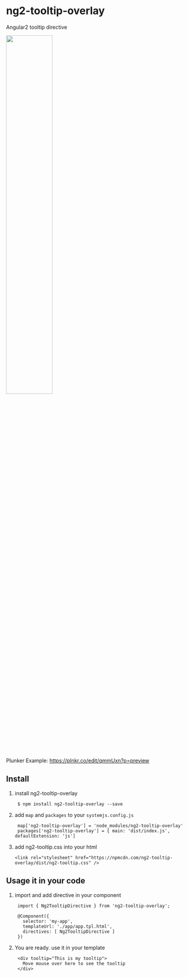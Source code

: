 # ng2-tooltip-overlay
Angular2 tooltip directive

<a href="https://ng2-ui.github.io/#/tooltip">
  <img src="http://i.imgur.com/ezWv5Jw.png" width="50% border="1" />
</a>

Plunker Example: https://plnkr.co/edit/qmmUxn?p=preview

## Install

1. install ng2-tooltip-overlay

        $ npm install ng2-tooltip-overlay --save

2. add `map` and `packages` to your `systemjs.config.js`

        map['ng2-tooltip-overlay'] = 'node_modules/ng2-tooltip-overlay'
        packages['ng2-tooltip-overlay'] = { main: 'dist/index.js', defaultExtension: 'js']

3.  add ng2-tooltip.css into your html

        <link rel="stylesheet" href="https://npmcdn.com/ng2-tooltip-overlay/dist/ng2-tooltip.css" />

## Usage it in your code

1. import and add directive in your component

        import { Ng2TooltipDirective } from 'ng2-tooltip-overlay';

        @Component({
          selector: 'my-app',
          templateUrl: './app/app.tpl.html',
          directives: [ Ng2TooltipDirective ]
        })


2. You are ready. use it in your template

        <div tooltip="This is my tooltip">
          Move mouse over here to see the tooltip
        </div>

